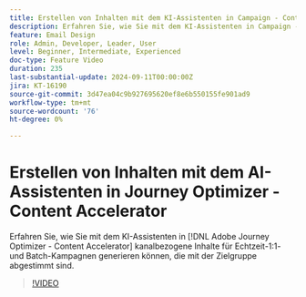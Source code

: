 ```yaml
---
title: Erstellen von Inhalten mit dem KI-Assistenten in Campaign - Content Accelerator
description: Erfahren Sie, wie Sie mit dem KI-Assistenten in Campaign - Content Accelerator kanalbezogene Inhalte für Echtzeit-1:1- und Batch-Kampagnen generieren, die mit der Zielgruppe abgestimmt sind.
feature: Email Design
role: Admin, Developer, Leader, User
level: Beginner, Intermediate, Experienced
doc-type: Feature Video
duration: 235
last-substantial-update: 2024-09-11T00:00:00Z
jira: KT-16190
source-git-commit: 3d47ea04c9b927695620ef8e6b550155fe901ad9
workflow-type: tm+mt
source-wordcount: '76'
ht-degree: 0%

---
```



# Erstellen von Inhalten mit dem AI-Assistenten in Journey Optimizer - Content Accelerator

Erfahren Sie, wie Sie mit dem KI-Assistenten in [!DNL Adobe Journey Optimizer - Content Accelerator] kanalbezogene Inhalte für Echtzeit-1:1- und Batch-Kampagnen generieren können, die mit der Zielgruppe abgestimmt sind.

>[!VIDEO](https://video.tv.adobe.com/v/3433552/?learn=on)
